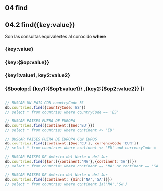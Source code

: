 ## 04 find

## 04.2 find({key:value})

Son las consultas equivalentes al conocido **where**

### {key:value}

### {key:{$op:value}}

### {key1:value1, key2:value2}

### {$boolop:[ {key1:{$op1:value1}} ,{key2:{$op2:value2}} ]}

```javascript

// BUSCAR UN PAIS CON countryCode ES
db.countries.find({countryCode:'ES'})
// select * from countries where countryCode == 'ES'

// BUSCAR PAISES FUERA DE EUROPA
db.countries.find({continent:{$ne:'EU'}})
// select * from countries where continent <> 'EU'

// BUSCAR PAISES FUERA DE EUROPA CON EUROS
db.countries.find({continent:{$ne:'EU'}, currencyCode:'EUR'})
// select * from countries where continent <> 'EU' and currencyCode = 'EUR'

// BUSCAR PAISES DE América del Norte o del Sur
db.countries.find({$or:[{continent:'NA'},{continent:'SA'}]})
// select * from countries where continent == 'NA' or continent == 'SA'

// BUSCAR PAISES DE América del Norte o del Sur
db.countries.find({continent: {$in:['NA','SA']}})
// select * from countries where continent in('NA','SA')
```

